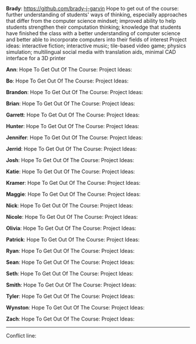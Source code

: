 **Brady**: https://github.com/brady-j-garvin
Hope to get out of the course: further understanding of students' ways of thinking, especially approaches that differ from the computer science mindset; improved ability to help students strengthen their computation thinking; knowledge that students have finished the class with a better understanding of computer science and better able to incorporate computers into their fields of interest
Project ideas: interactive fiction; interactive music; tile-based video game; physics simulation; multilingual social media with translation aids, minimal CAD interface for a 3D printer

**Ann**:
Hope To Get Out Of The Course:
Project Ideas:

**Bo**:
Hope To Get Out Of The Course:
Project Ideas:

**Brandon**:
Hope To Get Out Of The Course:
Project Ideas:

**Brian**:
Hope To Get Out Of The Course:
Project Ideas:

**Garrett**:
Hope To Get Out Of The Course:
Project Ideas:

**Hunter**:
Hope To Get Out Of The Course:
Project Ideas:

**Jennifer**:
Hope To Get Out Of The Course:
Project Ideas:

**Jerrid**:
Hope To Get Out Of The Course:
Project Ideas:

**Josh**:
Hope To Get Out Of The Course:
Project Ideas:

**Katie**:
Hope To Get Out Of The Course:
Project Ideas:

**Kramer**:
Hope To Get Out Of The Course:
Project Ideas:

**Maggie**:
Hope To Get Out Of The Course:
Project Ideas:

**Nick**:
Hope To Get Out Of The Course:
Project Ideas:

**Nicole**:
Hope To Get Out Of The Course:
Project Ideas:

**Olivia**:
Hope To Get Out Of The Course:
Project Ideas:

**Patrick**:
Hope To Get Out Of The Course:
Project Ideas:

**Ryan**:
Hope To Get Out Of The Course:
Project Ideas:

**Sean**:
Hope To Get Out Of The Course:
Project Ideas:

**Seth**:
Hope To Get Out Of The Course:
Project Ideas:

**Smith**:
Hope To Get Out Of The Course:
Project Ideas:

**Tyler**:
Hope To Get Out Of The Course:
Project Ideas:

**Wynston**:
Hope To Get Out Of The Course:
Project Ideas:

**Zach**:
Hope To Get Out Of The Course:
Project Ideas:

----

Conflict line:
